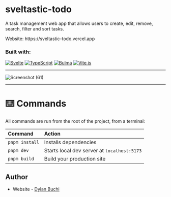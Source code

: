 # sveltastic-todo

A task management web app that allows users to create, edit, remove, search, filter and sort tasks.

<p align="left">Website: https://sveltastic-todo.vercel.app</p>

### Built with:
[![Svelte](https://img.shields.io/badge/Svelte-4A4A55?style=for-the-badge&logo=svelte&logoColor=FF3E00)](https://svelte.dev/) [![TypeScript](https://img.shields.io/badge/TypeScript-007ACC?style=for-the-badge&logo=typescript&logoColor=white)](https://www.typescriptlang.org/) [![Bulma](https://img.shields.io/badge/Bulma-00D1B2?style=for-the-badge&logo=Bulma&logoColor=white)](https://bulma.io/)
[![Vite.js](https://img.shields.io/badge/Vite-B73BFE?style=for-the-badge&logo=vite&logoColor=FFD62E)](https://vitejs.dev/)




---

![Screenshot (61)](https://github.com/dylanbuchi/sveltastic-todo/assets/52018183/a753c11e-e57a-4e2d-a41a-0c6be43ae2c1)

---

# ⌨️ Commands

All commands are run from the root of the project, from a terminal:

| Command        | Action                                      |
| :------------- | :------------------------------------------ |
| `pnpm install` | Installs dependencies                       |
| `pnpm dev`     | Starts local dev server at `localhost:5173` |
| `pnpm build`   | Build your production site                  |

## Author

- Website - [Dylan Buchi](https://dylanbuchi.com/)
